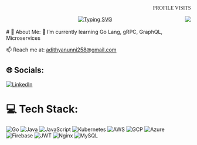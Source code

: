 <!--<img alt="github contribution grid snake animation" src="https://raw.githubusercontent.com/adi-dev-x/adi-dev-x/output/github-contribution-grid-snake-dark.svg" width="100%">-->

<div align="center">
  <p align="right" style="font-family:Orbitron;">PROFILE VISITS</p>
  <img align="right" src="https://profile-counter.glitch.me/adi-dev-x/count.svg">

  <a href="https://git.io/typing-svg">
    <img src="https://readme-typing-svg.demolab.com?font=Fira+Code&size=30&duration=3000&pause=1000&background=EF140F00&width=435&lines=Hi!+I+am+Adithyan+U;GoLang+NodeJS+Arduino+Devops;Freelancer" alt="Typing SVG" />
  </a>
</div>

<br>
# 💫 About Me:
🌱 I’m currently learning Go Lang, gRPC, GraphQL, Microservices

📫 Reach me at: [adithyanunni258@gmail.com](mailto:adithyanunni258@gmail.com)

## 🌐 Socials:
[![LinkedIn](https://img.shields.io/badge/LinkedIn-%230077B5.svg?logo=linkedin&logoColor=white)](https://www.linkedin.com/in/adithyan-u-7b301a1b8/)

# 💻 Tech Stack:
![Go](https://img.shields.io/badge/go-%2300ADD8.svg?style=for-the-badge&logo=go&logoColor=white)
![Java](https://img.shields.io/badge/java-%23ED8B00.svg?style=for-the-badge&logo=openjdk&logoColor=white)
![JavaScript](https://img.shields.io/badge/javascript-%23323330.svg?style=for-the-badge&logo=javascript&logoColor=%23F7DF1E)
![Kubernetes](https://img.shields.io/badge/kubernetes-%23326ce5.svg?style=for-the-badge&logo=kubernetes&logoColor=white)
![AWS](https://img.shields.io/badge/AWS-%23FF9900.svg?style=for-the-badge&logo=amazon-aws&logoColor=white)
![GCP](https://img.shields.io/badge/GCP-%234285F4.svg?style=for-the-badge&logo=google-cloud&logoColor=white)
![Azure](https://img.shields.io/badge/Azure-%230078D4.svg?style=for-the-badge&logo=microsoft-azure&logoColor=white)
![Firebase](https://img.shields.io/badge/Firebase-%23FFCA28.svg?style=for-the-badge&logo=firebase&logoColor=black)
![JWT](https://img.shields.io/badge/JWT-black?style=for-the-badge&logo=JSON%20web%20tokens)
![Nginx](https://img.shields.io/badge/nginx-%23009639.svg?style=for-the-badge&logo=nginx&logoColor=white)
![MySQL](https://img.shields.io/badge/mysql-%2300000f.svg?style=for-the-badge&logo=mysql&logoColor=white)


